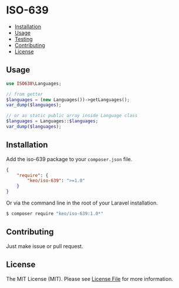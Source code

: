 ISO-639
================

- [Installation](#installation)
- [Usage](#usage)
- [Testing](#testing)
- [Contributing](#contributing)
- [License](#license)


Usage
-----

``` php
use ISO638\Languages;

// from getter
$languages = (new Languages())->getLanguages();
var_dump($languages);

// or as static public array inside Language class
$languages = Languages::$languages;
var_dump($languages);
```


Installation
------------

Add the iso-639 package to your `composer.json` file.

``` json
{
    "require": {
        "keo/iso-639": ">=1.0"
    }
}
```

Or via the command line in the root of your Laravel installation.

``` bash
$ composer require "keo/iso-639:1.0*"
```


Contributing
------------

Just make issue or pull request.



License
-------

The MIT License (MIT). Please see [License File](https://github.com/SammyK/package-skeleton/blob/master/LICENSE) for more information.
